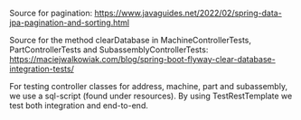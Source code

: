 Source for pagination: https://www.javaguides.net/2022/02/spring-data-jpa-pagination-and-sorting.html

Source for the method clearDatabase in MachineControllerTests, PartControllerTests and SubassemblyControllerTests: 
https://maciejwalkowiak.com/blog/spring-boot-flyway-clear-database-integration-tests/

For testing controller classes for address, machine, part and subassembly, we use a sql-script (found under resources).
By using TestRestTemplate we test both integration and end-to-end.